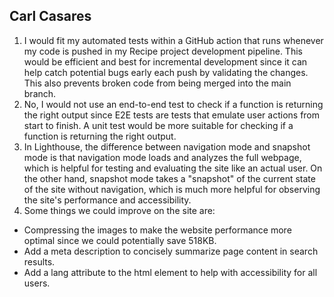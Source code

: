 ## Carl Casares ##
1. I would fit my automated tests within a GitHub action that runs whenever my code is pushed in my Recipe project development pipeline. This would be efficient and best for incremental development since it can help catch potential bugs early each push by validating the changes. This also prevents broken code from being merged into the main branch.
2. No, I would not use an end-to-end test to check if a function is returning the right output since E2E tests are tests that emulate user actions from start to finish. A unit test would be more suitable for checking if a function is returning the right output.
3. In Lighthouse, the difference between navigation mode and snapshot mode is that navigation mode loads and analyzes the full webpage, which is helpful for testing and evaluating the site like an actual user. On the other hand, snapshot mode takes a "snapshot" of the current state of the site without navigation, which is much more helpful for observing the site's performance and accessibility.
4.  Some things we could improve on the site are:
   - Compressing the images to make the website performance more optimal since we could potentially save 518KB.
   - Add a meta description to concisely summarize page content in search results. 
   - Add a lang attribute to the html element to help with accessibility for all users. 




